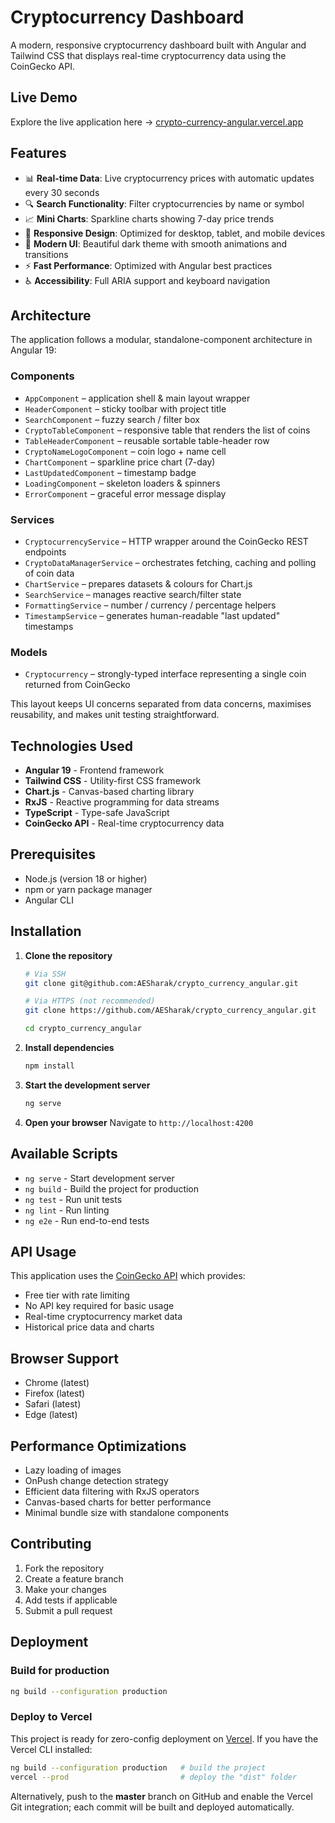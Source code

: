 # Cryptocurrency Dashboard

A modern, responsive cryptocurrency dashboard built with Angular and Tailwind CSS that displays real-time cryptocurrency data using the CoinGecko API.

## Live Demo

Explore the live application here → [crypto-currency-angular.vercel.app](https://crypto-currency-angular.vercel.app/)

## Features

- 📊 **Real-time Data**: Live cryptocurrency prices with automatic updates every 30 seconds
- 🔍 **Search Functionality**: Filter cryptocurrencies by name or symbol
- 📈 **Mini Charts**: Sparkline charts showing 7-day price trends
- 📱 **Responsive Design**: Optimized for desktop, tablet, and mobile devices
- 🎨 **Modern UI**: Beautiful dark theme with smooth animations and transitions
- ⚡ **Fast Performance**: Optimized with Angular best practices
- ♿ **Accessibility**: Full ARIA support and keyboard navigation

## Architecture

The application follows a modular, standalone-component architecture in Angular 19:

### Components

- `AppComponent` – application shell & main layout wrapper
- `HeaderComponent` – sticky toolbar with project title
- `SearchComponent` – fuzzy search / filter box
- `CryptoTableComponent` – responsive table that renders the list of coins
- `TableHeaderComponent` – reusable sortable table-header row
- `CryptoNameLogoComponent` – coin logo + name cell
- `ChartComponent` – sparkline price chart (7-day)
- `LastUpdatedComponent` – timestamp badge
- `LoadingComponent` – skeleton loaders & spinners
- `ErrorComponent` – graceful error message display

### Services

- `CryptocurrencyService` – HTTP wrapper around the CoinGecko REST endpoints
- `CryptoDataManagerService` – orchestrates fetching, caching and polling of coin data
- `ChartService` – prepares datasets & colours for Chart.js
- `SearchService` – manages reactive search/filter state
- `FormattingService` – number / currency / percentage helpers
- `TimestampService` – generates human-readable "last updated" timestamps

### Models

- `Cryptocurrency` – strongly-typed interface representing a single coin returned from CoinGecko

This layout keeps UI concerns separated from data concerns, maximises reusability, and makes unit testing straightforward.

## Technologies Used

- **Angular 19** - Frontend framework
- **Tailwind CSS** - Utility-first CSS framework
- **Chart.js** - Canvas-based charting library
- **RxJS** - Reactive programming for data streams
- **TypeScript** - Type-safe JavaScript
- **CoinGecko API** - Real-time cryptocurrency data

## Prerequisites

- Node.js (version 18 or higher)
- npm or yarn package manager
- Angular CLI

## Installation

1. **Clone the repository**

   ```bash
   # Via SSH
   git clone git@github.com:AESharak/crypto_currency_angular.git

   # Via HTTPS (not recommended)
   git clone https://github.com/AESharak/crypto_currency_angular.git

   cd crypto_currency_angular
   ```

2. **Install dependencies**

   ```bash
   npm install
   ```

3. **Start the development server**

   ```bash
   ng serve
   ```

4. **Open your browser**
   Navigate to `http://localhost:4200`

## Available Scripts

- `ng serve` - Start development server
- `ng build` - Build the project for production
- `ng test` - Run unit tests
- `ng lint` - Run linting
- `ng e2e` - Run end-to-end tests

## API Usage

This application uses the [CoinGecko API](https://www.coingecko.com/en/api) which provides:

- Free tier with rate limiting
- No API key required for basic usage
- Real-time cryptocurrency market data
- Historical price data and charts

## Browser Support

- Chrome (latest)
- Firefox (latest)
- Safari (latest)
- Edge (latest)

## Performance Optimizations

- Lazy loading of images
- OnPush change detection strategy
- Efficient data filtering with RxJS operators
- Canvas-based charts for better performance
- Minimal bundle size with standalone components

## Contributing

1. Fork the repository
2. Create a feature branch
3. Make your changes
4. Add tests if applicable
5. Submit a pull request

## Deployment

### Build for production

```bash
ng build --configuration production
```

### Deploy to Vercel

This project is ready for zero-config deployment on [Vercel](https://vercel.com/). If you have the Vercel CLI installed:

```bash
ng build --configuration production   # build the project
vercel --prod                         # deploy the "dist" folder
```

Alternatively, push to the **master** branch on GitHub and enable the Vercel Git integration; each commit will be built and deployed automatically.
